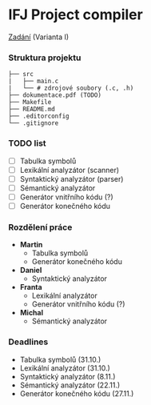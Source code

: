 
# IFJ Project compiler

[Zadání](https://wis.fit.vutbr.cz/FIT/st/cfs.php?file=/course/IFJ-IT/projects/ifj2020.pdf) (Varianta I)

### Struktura projektu
```
├── src
|   ├── main.c
|   └── # zdrojové soubory (.c, .h)
├── dokumentace.pdf (TODO)
├── Makefile
├── README.md
├── .editorconfig
└── .gitignore
```

### TODO list
- [ ] Tabulka symbolů
- [ ] Lexikální analyzátor (scanner)
- [ ] Syntaktický analyzátor (parser)
- [ ] Sémantický analyzátor
- [ ] Generátor vnitřního kódu (?)
- [ ] Generátor konečného kódu

### Rozdělení práce
- **Martin**
   - Tabulka symbolů
   - Generátor konečného kódu
- **Daniel**
   - Syntaktický analyzátor
- **Franta**
   - Lexikální analyzátor
   - Generátor vnitřního kódu (?)
- **Michal**
   - Sémantický analyzátor

### Deadlines
- Tabulka symbolů (31.10.)
- Lexikální analyzátor (31.10.)  
- Syntaktický analyzátor (8.11.)
- Sémantický analyzátor (22.11.)
- Generátor konečného kódu (27.11.)

